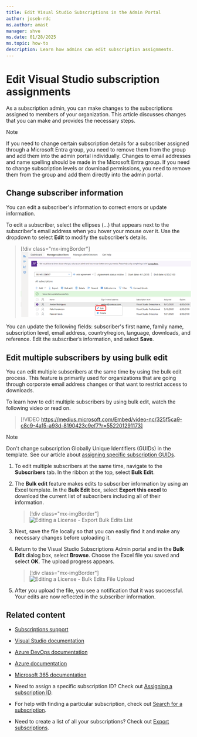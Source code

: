 ```yaml
---
title: Edit Visual Studio Subscriptions in the Admin Portal
author: joseb-rdc
ms.author: amast
manager: shve
ms.date: 01/28/2025
ms.topic: how-to
description: Learn how admins can edit subscription assignments.
---
```


# Edit Visual Studio subscription assignments

As a subscription admin, you can make changes to the subscriptions assigned to members of your organization. This article discusses changes that you can make and provides the necessary steps.

   > [!NOTE]
   > If you need to change certain subscription details for a subscriber assigned through a Microsoft Entra group, you need to remove them from the group and add them into the admin portal individually. Changes to email addresses and name spelling should be made in the Microsoft Entra group. If you need to change subscription levels or download permissions, you need to remove them from the group and add them directly into the admin portal.

## Change subscriber information

You can edit a subscriber's information to correct errors or update information.

To edit a subscriber, select the ellipses (…) that appears next to the subscriber's email address when you hover your mouse over it. Use the dropdown to select **Edit** to modify the subscriber’s details.
> [!div class="mx-imgBorder"]
> ![Select subscriber to edit](_img/edit-license/select-subscriber.png "Screenshot of flyout menu. Select the ellipses and choose Edit.")

You can update the following fields: subscriber's first name, family name, subscription level, email address, country/region, language, downloads, and reference. Edit the subscriber’s information, and select **Save**.

## <a name = "edit-multiple-subscribers-using-bulk-edit"></a> Edit multiple subscribers by using bulk edit

You can edit multiple subscribers at the same time by using the bulk edit process. This feature is primarily used for organizations that are going through corporate email address changes or that want to restrict access to downloads.

To learn how to edit multiple subscribers by using bulk edit, watch the following video or read on.

> [!VIDEO https://medius.microsoft.com/Embed/video-nc/325f5ca9-c8c9-4a15-a93d-8190423c9ef7?r=552201291173]

> [!NOTE]
> Don't change subscription Globally Unique Identifiers (GUIDs) in the template. See our article about [assigning specific subscription GUIDs](assign-guid.md).

1. To edit multiple subscribers at the same time, navigate to the **Subscribers** tab. In the ribbon at the top, select **Bulk Edit**.

2. The **Bulk edit** feature makes edits to subscriber information by using an Excel template. In the **Bulk Edit** box, select **Export this excel** to download the current list of subscribers including all of their information.
   > [!div class="mx-imgBorder"]
   > ![Editing a License - Export Bulk Edits List](_img/edit-license/edit-license-bulk-edit-export.png "Screenshot of the Edit multiple subscribers dialog with the Export this excel link highlighted.")

3. Next, save the file locally so that you can easily find it and make any necessary changes before uploading it.

4. Return to the Visual Studio Subscriptions Admin portal and in the **Bulk Edit** dialog box, select **Browse**. Choose the Excel file you saved and select **OK**. The upload progress appears.
   > [!div class="mx-imgBorder"]
   > ![Editing a License - Bulk Edits File Upload](_img/edit-license/edit-license-bulk-file-upload1.png "Screenshot of the Edit multiple subscribers dialog with the name of the completed template highlighted.")

5. After you upload the file, you see a notification that it was successful. Your edits are now reflected in the subscriber information.

## Related content

* [Subscriptions support](https://aka.ms/vsadminhelp)
* [Visual Studio documentation](/visualstudio/)
* [Azure DevOps documentation](/azure/devops/)
* [Azure documentation](/azure/)
* [Microsoft 365 documentation](/microsoft-365/)

* Need to assign a specific subscription ID? Check out [Assigning a subscription ID](https://learn.microsoft.com/en-us/visualstudio/subscriptions/assign-guid).
* For help with finding a particular subscription, check out [Search for a subscription](search-license.md).
* Need to create a list of all your subscriptions? Check out [Export subscriptions](exporting-subscriptions.md).
